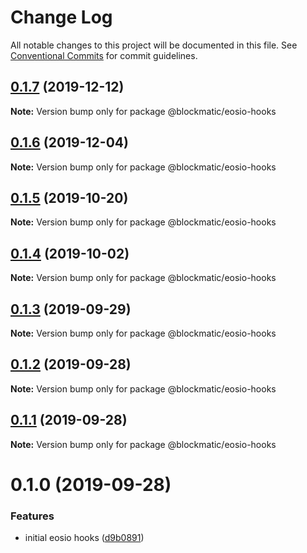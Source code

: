 # Change Log

All notable changes to this project will be documented in this file.
See [Conventional Commits](https://conventionalcommits.org) for commit guidelines.

## [0.1.7](https://github.com/blockmatic/eos-hooks/compare/@blockmatic/eosio-hooks@0.1.6...@blockmatic/eosio-hooks@0.1.7) (2019-12-12)

**Note:** Version bump only for package @blockmatic/eosio-hooks





## [0.1.6](https://github.com/blockmatic/eos-hooks/compare/@blockmatic/eosio-hooks@0.1.5...@blockmatic/eosio-hooks@0.1.6) (2019-12-04)

**Note:** Version bump only for package @blockmatic/eosio-hooks

## [0.1.5](https://github.com/blockmatic/eos-hooks/compare/@blockmatic/eosio-hooks@0.1.4...@blockmatic/eosio-hooks@0.1.5) (2019-10-20)

**Note:** Version bump only for package @blockmatic/eosio-hooks

## [0.1.4](https://github.com/blockmatic/eos-hooks/compare/@blockmatic/eosio-hooks@0.1.3...@blockmatic/eosio-hooks@0.1.4) (2019-10-02)

**Note:** Version bump only for package @blockmatic/eosio-hooks

## [0.1.3](https://github.com/blockmatic/eos-hooks/compare/@blockmatic/eosio-hooks@0.1.2...@blockmatic/eosio-hooks@0.1.3) (2019-09-29)

**Note:** Version bump only for package @blockmatic/eosio-hooks

## [0.1.2](https://github.com/blockmatic/eos-hooks/compare/@blockmatic/eosio-hooks@0.1.1...@blockmatic/eosio-hooks@0.1.2) (2019-09-28)

**Note:** Version bump only for package @blockmatic/eosio-hooks

## [0.1.1](https://github.com/blockmatic/eos-hooks/compare/@blockmatic/eosio-hooks@0.1.0...@blockmatic/eosio-hooks@0.1.1) (2019-09-28)

**Note:** Version bump only for package @blockmatic/eosio-hooks

# 0.1.0 (2019-09-28)

### Features

- initial eosio hooks ([d9b0891](https://github.com/blockmatic/eos-hooks/commit/d9b0891))

